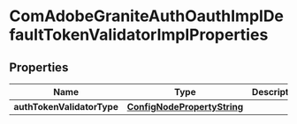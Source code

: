 
# ComAdobeGraniteAuthOauthImplDefaultTokenValidatorImplProperties

## Properties
Name | Type | Description | Notes
------------ | ------------- | ------------- | -------------
**authTokenValidatorType** | [**ConfigNodePropertyString**](ConfigNodePropertyString.md) |  |  [optional]



